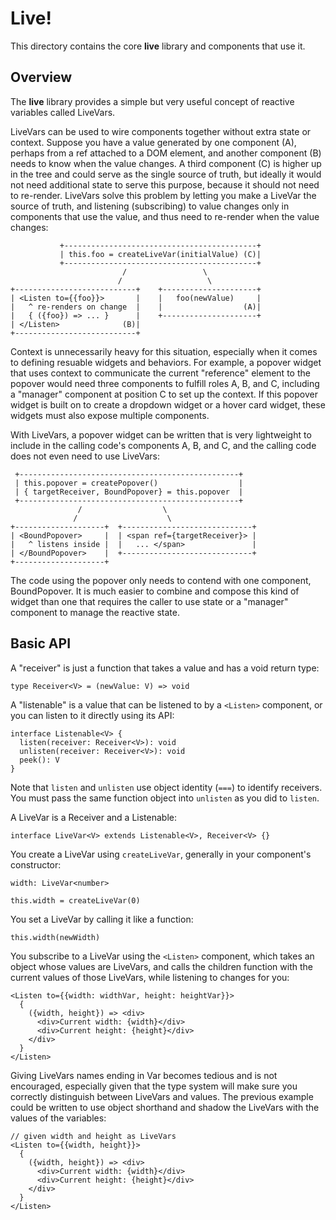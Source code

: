 # Live!

This directory contains the core **live** library and components that use it.

## Overview

The **live** library provides a simple but very useful concept of reactive variables called LiveVars.

LiveVars can be used to wire components together without extra state or context.
Suppose you have a value generated by one component (A), perhaps from a ref attached to
a DOM element, and another component (B) needs to know when the value changes.  A third
component (C) is higher up in the tree and could serve as the single source of truth,
but ideally it would not need additional state to serve this purpose, because it
should not need to re-render.  LiveVars solve this problem by letting you make a LiveVar
the source of truth, and listening (subscribing) to value changes only in components that
use the value, and thus need to re-render when the value changes:

               +-------------------------------------------+
               | this.foo = createLiveVar(initialValue) (C)|
               +-------------------------------------------+
                             /                 \
                            /                   \
    +---------------------------+    +---------------------+
    | <Listen to={{foo}}>       |    |   foo(newValue)     |
    |   ^ re-renders on change  |    |                  (A)|
    |   { ({foo}) => ... }      |    +---------------------+
    | </Listen>              (B)|
    +---------------------------+

Context is unnecessarily heavy for this situation, especially when it comes to
defining resuable widgets and behaviors.  For example, a popover widget that uses context
to communicate the current "reference" element to the popover would need three components
to fulfill roles A, B, and C, including a "manager" component at position C to set up the
context.  If this popover widget is built on to create a dropdown widget or a hover card
widget, these widgets must also expose multiple components.

With LiveVars, a popover widget can be written that is very lightweight to include in the
calling code's components A, B, and C, and the calling code does not even need to use LiveVars:

     +-------------------------------------------------+
     | this.popover = createPopover()                  |
     | { targetReceiver, BoundPopover} = this.popover  |
     +-------------------------------------------------+
                   /                  \
                  /                    \
    +--------------------+  +-----------------------------+
    | <BoundPopover>     |  | <span ref={targetReceiver}> |
    |   ^ listens inside |  |   ... </span>               |
    | </BoundPopover>    |  +-----------------------------+
    +--------------------+

The code using the popover only needs to contend with one component, BoundPopover.  It is
much easier to combine and compose this kind of widget than one that requires the caller
to use state or a "manager" component to manage the reactive state.

## Basic API

A "receiver" is just a function that takes a value and has a void return type:

```
type Receiver<V> = (newValue: V) => void
```

A "listenable" is a value that can be listened to by a `<Listen>` component,
or you can listen to it directly using its API:

```
interface Listenable<V> {
  listen(receiver: Receiver<V>): void
  unlisten(receiver: Receiver<V>): void
  peek(): V
}
```

Note that `listen` and `unlisten` use object identity (`===`) to identify receivers.
You must pass the same function object into `unlisten` as you did to `listen`.

A LiveVar is a Receiver and a Listenable:

```
interface LiveVar<V> extends Listenable<V>, Receiver<V> {}
```

You create a LiveVar using `createLiveVar`, generally in your component's constructor:

```
width: LiveVar<number>

this.width = createLiveVar(0)
```

You set a LiveVar by calling it like a function:

```
this.width(newWidth)
```

You subscribe to a LiveVar using the `<Listen>` component, which takes an object
whose values are LiveVars, and calls the children function with the current values
of those LiveVars, while listening to changes for you:

```
<Listen to={{width: widthVar, height: heightVar}}>
  {
    ({width, height}) => <div>
      <div>Current width: {width}</div>
      <div>Current height: {height}</div>
    </div>
  }
</Listen>
```

Giving LiveVars names ending in Var becomes tedious and is not encouraged, especially
given that the type system will make sure you correctly distinguish between LiveVars
and values.  The previous example could be written to use object shorthand and
shadow the LiveVars with the values of the variables:

```
// given width and height as LiveVars
<Listen to={{width, height}}>
  {
    ({width, height}) => <div>
      <div>Current width: {width}</div>
      <div>Current height: {height}</div>
    </div>
  }
</Listen>
```

